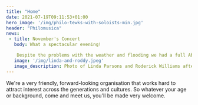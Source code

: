```yaml
---
title: "Home"
date: 2021-07-19T09:11:53+01:00
hero_image: '/img/philo-tewks-with-soloists-min.jpg'
header: "Philomusica"
news:
 - title: November's Concert
   body: What a spectacular evening!

    Despite the problems with the weather and flooding we had a full Abbey our soloists were absolutely on top form, the orchestra was wonderful, the choir sounded glorious and our masterful conductor reigned supreme. An evening to live in the memory.
   image: '/img/linda-and-roddy.jpeg'
   image_description: Photo of Linda Parsons and Roderick Williams after the concert
---
```

We're a very friendly, forward-looking organisation that works hard to attract interest across the generations and cultures. So whatever your age or background, come and meet us, you'll be made very welcome.
